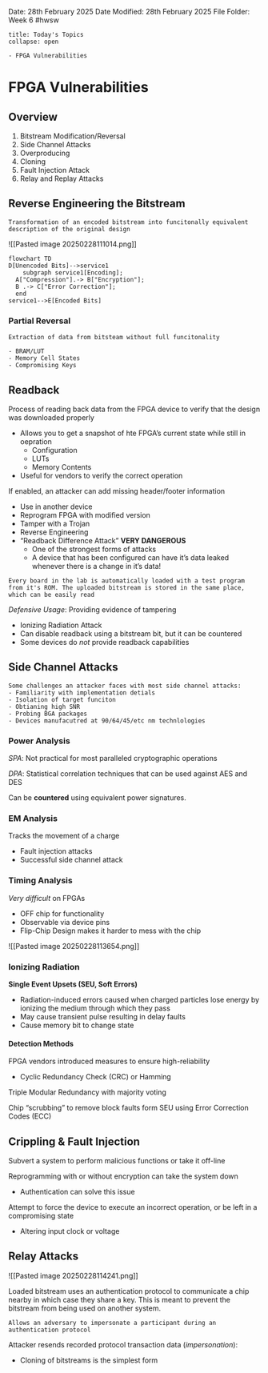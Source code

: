 Date: 28th February 2025
Date Modified: 28th February 2025
File Folder: Week 6
#hwsw

```ad-abstract
title: Today's Topics
collapse: open

- FPGA Vulnerabilities

```

# FPGA Vulnerabilities

## Overview

1. Bitstream Modification/Reversal
2. Side Channel Attacks
3. Overproducing
4. Cloning
5. Fault Injection Attack
6. Relay and Replay Attacks
## Reverse Engineering the Bitstream

```ad-summary
Transformation of an encoded bitstream into funcitonally equivalent description of the original design
```

![[Pasted image 20250228111014.png]]

```mermaid
flowchart TD
D[Unencoded Bits]-->service1
    subgraph service1[Encoding];
  A["Compression"].-> B["Encryption"];
  B .-> C["Error Correction"];
  end
service1-->E[Encoded Bits]
```

### Partial Reversal

```ad-summary
Extraction of data from bitsteam without full funcitonality
```

```ad-example
- BRAM/LUT
- Memory Cell States
- Compromising Keys
```

## Readback

Process of reading back data from the FPGA device to verify that the design was downloaded properly
- Allows you to get a snapshot of hte FPGA’s current state while still in oepration
	- Configuration
	- LUTs
	- Memory Contents
- Useful for vendors to verify the correct operation

If enabled, an attacker can add missing header/footer information
- Use in another device
- Reprogram FPGA with modified version
- Tamper with a Trojan
- Reverse Engineering
- “Readback Difference Attack” **VERY DANGEROUS**
	- One of the strongest forms of attacks
	- A device that has been configured can have it’s data leaked whenever there is a change in it’s data!

```ad-warning
Every board in the lab is automatically loaded with a test program from it's ROM. The uploaded bitstream is stored in the same place, which can be easily read
```

*Defensive Usage*: Providing evidence of tampering
- Ionizing Radiation Attack
- Can disable readback using a bitstream bit, but it can be countered
- Some devices do *not* provide readback capabilities

## Side Channel Attacks

```ad-important
Some challenges an attacker faces with most side channel attacks:
- Familiarity with implementation detials
- Isolation of target funciton
- Obtianing high SNR
- Probing BGA packages
- Devices manufacutred at 90/64/45/etc nm technlologies
```

### Power Analysis

*SPA*: Not practical for most paralleled cryptographic operations

*DPA*: Statistical correlation techniques that can be used against AES and DES

Can be **countered** using equivalent power signatures.

### EM Analysis

Tracks the movement of a charge
- Fault injection attacks
- Successful side channel attack

### Timing Analysis

*Very difficult* on FPGAs
-  OFF chip for functionality
- Observable via device pins
- Flip-Chip Design makes it harder to mess with the chip

![[Pasted image 20250228113654.png]]

### Ionizing Radiation

**Single Event Upsets (SEU, Soft Errors)**
-  Radiation-induced errors caused when charged particles lose energy by ionizing the medium through which they pass
- May cause transient pulse resulting in delay faults
- Cause memory bit to change state

#### Detection Methods

FPGA vendors introduced measures to ensure high-reliability
- Cyclic Redundancy Check (CRC) or Hamming

Triple Modular Redundancy with majority voting

Chip “scrubbing” to remove block faults form SEU using Error Correction Codes (ECC)

## Crippling & Fault Injection

Subvert a system to perform malicious functions or take it off-line

Reprogramming with or without encryption can take the system down
- Authentication can solve this issue

Attempt to force the device to execute an incorrect operation, or be left in a compromising state
- Altering input clock or voltage

## Relay Attacks

![[Pasted image 20250228114241.png]]

Loaded bitstream uses an authentication protocol to communicate a chip nearby in which case they share a key. This is meant to prevent the bitstream from being used on another system.

```ad-summary
Allows an adversary to impersonate a participant during an authentication protocol
```

Attacker resends recorded protocol transaction data (*impersonation*):
- Cloning of bitstreams is the simplest form


